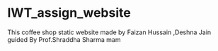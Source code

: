 # IWT_assign_website
This coffee shop static website made by Faizan Hussain ,Deshna Jain guided By Prof.Shraddha Sharma mam
